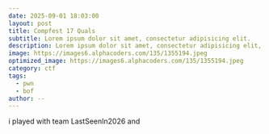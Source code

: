 ```yaml
---
date: 2025-09-01 18:03:00
layout: post
title: Compfest 17 Quals
subtitle: Lorem ipsum dolor sit amet, consectetur adipisicing elit.
description: Lorem ipsum dolor sit amet, consectetur adipisicing elit, sed do eiusmod tempor incididunt ut labore et dolore magna aliqua.
image: https://images6.alphacoders.com/135/1355194.jpeg
optimized_image: https://images6.alphacoders.com/135/1355194.jpeg
category: ctf
tags:
  - pwn
  - bof
author: --
---
```


i played with team LastSeenIn2026 and